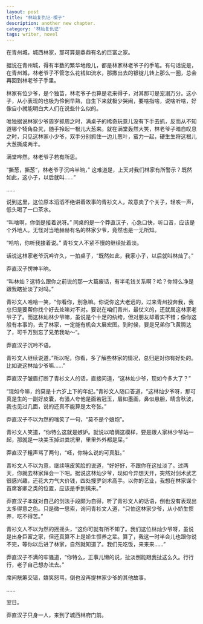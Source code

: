 ```yaml
---
layout: post
title: "林灿复仇记-楔子"
description: another new chapter.
category: '林灿复仇记'
tags: writer, novel
---
```


在青州城，城西林家，那可算是鼎鼎有名的巨富之家。

据说在青州城，得有半数的繁华地段儿，都是林家林老爷子的手笔。有句话说是，在青州城，林老爷子不管怎么花钱如流水，那撒出去的银锭儿转上那么一圈，总会再回到林老爷子手里。

林家有位少爷，是个独苗，林老爷子也算是老来得子，对其那可是宠溺万分。这小子，从小表现的也极为伶俐早熟，自生下来就极少哭闹，要啥指啥，说啥听啥，好像自小就能明白大人们在说些什么似的。

唯独据说林家少爷周岁抓周之时，满桌子的稀奇玩意儿没有下手去抓，反而从不知道哪个犄角旮旯，随手拎起一根儿大葱来。就在满堂轰然大笑，林老爷子暗自叹息之时，只见这林家小少爷，双手分别抓住一边儿葱叶，蛮力一起，硬生生将这根儿大葱撕成两半。

满堂哗然。林老爷子若有所思。

“撕葱，撕葱“，林老爷子沉吟半晌，” 这难道是，上天对我们林家有所警示？既然如此，这小子，以后就叫……”

……

说到这里，这位原本滔滔不绝讲着故事的青衫文人，故意卖了个关子，轻咳一声，低头喝了一口茶水。

“叫啥啊，你倒是接着说呀。” 同桌的是一个莽直汉子，心急口快，听口音，应该是个外地人。无怪对当地赫赫有名的林家少爷，竟然也是一无所知。

“哈哈，你听我接着说。” 青衫文人不紧不慢的继续扯着淡。

话说这林家老爷沉吟许久，一拍桌子，“既然如此，我家小子，以后就叫林灿了。”



莽直汉子愣神半晌。

“叫林灿？这特么跟你之前说的那一大篇废话，有半毛钱关系啊？哈？你特么净是跟我瞎扯淡了对吗。”

青衫文人哈哈一笑，“你看你，别急嘛。你说你这大老远的，过来青州投奔我，我总归是要帮你找个好去处嘛对不对。要说在咱们青州，最仗义的，还就属这林家老爷子了。而这林灿林少爷嘛，虽说是个十足的纨绔，但对朋友却着实不错；像你这般有本事的，去了林家，一定能有机会大展宏图。到时候，要是兄弟你飞黄腾达了，可千万别忘了兄弟我呦～“。

莽直汉子沉吟不语。

青衫文人继续说道，”所以呢，你看，多了解些林家的情况，总归是对你有好处的。比如说这林灿少爷嘛……”

莽直汉子皱眉打断了青衫文人的话，直接问道，“这林灿少爷，现如今多大了？”

“现如今嘛，约莫是十六岁上下的年纪。”青衫文人随口答道，“这林灿少爷呀，那可真是生的一副好皮囊，有骚人夸他是面若冠玉，眉如墨画，鼻似悬胆，睛含秋波，我也见过几面，说的还真不能算是太夸张。”

莽直汉子不以为然的嗤笑了一句，“莫不是个娘炮”。

青衫文人笑道，“你特么这就是嫉妒。就说以咱俩这模样，要是跟人家林少爷站一起，那就是一块美玉掉进粪坑里，里里外外都是屎。”

莽直汉子粗声骂了两句，“呸，你特么说的可真脏。”

青衫文人不以为意，继续嘻皮笑脸的说道，“好好好，不跟你在这扯淡了。过两天，你就去林家拜会一下吧。据说这林灿少爷，现如今异想天开，突然对剑术武艺很感兴趣，还花大力气大价钱，四处搜罗剑术高手。以你的艺业，我想在林家谋个首席客卿之类的位置，应该是手到擒来。”

莽直汉子本就对自己的剑法手段颇为自得，听了青衫文人的话语，倒也没有表现出太多得意之色。只是微一思索，询问青衫文人道，“只怕这林家少爷，从小娇生惯养，吃不得苦。”

青衫文人不以为然的摇摇头，“这你可就有所不知了。我们这位林灿少爷呀，虽说是出身巨富之家，但还真算不上是娇生惯养之辈。算了，我这一时半会儿也跟你说不完，等你以后进了林家，自然就知道了。我们先吃饭，来来来……”

莽直汉子不满的牢骚道，“你特么，正事儿懒的说，扯淡倒能跟我扯这么久。行行行，老子自己想办法去。”

席间觥筹交错，嬉笑怒骂，倒也没再提林家少爷的其他故事。

……

翌日。

莽直汉子只身一人，来到了城西林府门前。